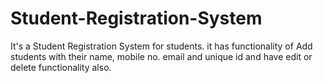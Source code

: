 # Student-Registration-System
It's a Student Registration System for students. it has functionality of Add students with their name, mobile no. email and unique id and have edit or delete functionality also. 
